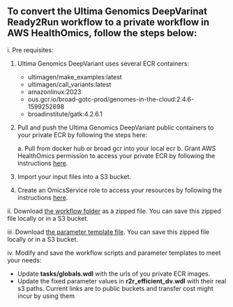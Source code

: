 
## To convert the Ultima Genomics DeepVarinat Ready2Run workflow to a private workflow in AWS HealthOmics, follow the steps below:
i. Pre requisites: 
1. Ultima Genomics DeepVariant uses several ECR containers:
   - ultimagen/make_examples:latest
   - ultimagen/call_variants:latest
   - amazonlinux:2023
   - ous.gcr.io/broad-gotc-prod/genomes-in-the-cloud:2.4.6-1599252698
   - broadinstitute/gatk:4.2.6.1
2. Pull and push the Ultima Genomics DeepVariant public containers to your private ECR by following the steps here:

    a. Pull from docker hub or broad gcr into your local ecr
    b. Grant AWS HealthOmics permission to access your private ECR by following the instructions [here](https://docs.aws.amazon.com/omics/latest/dev/permissions-resource.html#permissions-resource-ecr).
   
3. Import your input files into a S3 bucket.
4. Create an OmicsService role to access your resources by following the instructions [here](https://docs.aws.amazon.com/omics/latest/dev/setting-up-workflows.html).

ii. Download [the workflow folder](UltimaGenomicsDV.zip) as a zipped file. You can save this zipped file locally or in a S3 bucket. 

iii. Download [the parameter template file](ultima_genomics_deepvarinat/r2r_efficient_dv_parameter_template.json). You can save this zipped file locally or in a S3 bucket.

iv. Modify and save the workflow scripts and parameter templates to meet your needs:
   - Update **tasks/globals.wdl** with the urls of you private ECR images.
   - Update the fixed parameter values in **r2r_efficient_dv.wdl** with their real s3 paths. Current links are to public buckets and transfer cost might incur by using them
